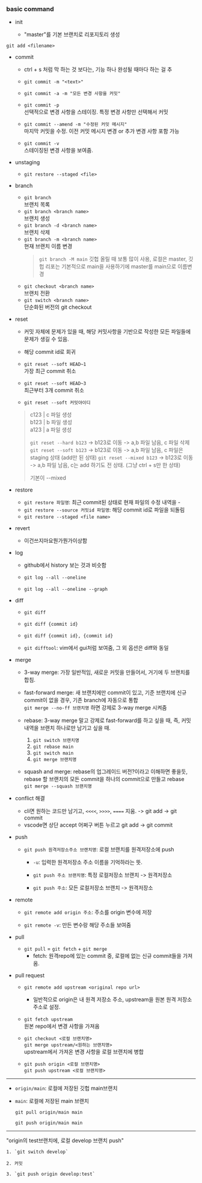 ### basic command

- init

  - "master"를 기본 브랜치로 리포지토리 생성

`git add <filename>`

- commit

  - ctrl + s 처럼 막 하는 것 보다는, 기능 하나 완성될 때마다 하는 걸 추

  - `git commit -m "<text>"`
  - `git commit -a -m "모든 변경 사항을 커밋"`
  - `git commit -p` <br>선택적으로 변경 사항을 스테이징. 특정 변경 사항만 선택해서 커밋
  - `git commit --amend -m "수정된 커밋 메시지"`<br>마지막 커밋을 수정. 이전 커밋 메시지 변경 or 추가 변경 사항 포함 가능
  - `git commit -v` <br>스테이징된 변경 사항을 보여줌.

- unstaging

  - `git restore --staged <file>`

- branch

  - `git branch`<br>브랜치 목록
  - `git branch <branch name>`<br>브랜치 생성
  - `git branch -d <branch name>`<br> 브랜치 삭제
  - `git branch -m <branch name>`<br> 현재 브랜치 이름 변경
    > `git branch -M main` 깃헙 올릴 때 보통 많이 사용, 로컬은 master, 깃헙 리포는 기본적으로 main을 사용하기에 master를 main으로 이름변경
  - `git checkout <branch name>`<br> 브랜치 전환
  - `git switch <branch name>`<br> 단순화된 버전의 git checkout

- reset

  - 커밋 자체에 문제가 있을 때, 해당 커밋사항을 기반으로 작성한 모든 파일들에 문제가 생길 수 있음.
  - 해당 commit id로 회귀

  - `git reset --soft HEAD~1`<br>가장 최근 commit 취소
  - `git reset --soft HEAD~3`<br>최근부터 3개 commit 취소
  - `git reset --soft 커밋아이디`

  > c123 | c 파일 생성<br>
  > b123 | b 파일 생성<br>
  > a123 | a 파일 생성<br>
  >
  > `git reset --hard b123` -> b123로 이동 -> a,b 파일 남음, c 파일 삭제
  > `git reset --soft b123` -> b123로 이동 -> a,b 파일 남음, c 파일은 staging 상태 (add만 된 상태)
  > `git reset --mixed b123` -> b123로 이동 -> a,b 파일 남음, c는 add 하기도 전 상태. (그냥 ctrl + s만 한 상태)
  >
  > 기본이 --mixed

- restore

  - `git restore 파일명`: 최근 commit된 상태로 현재 파일의 수정 내역을 -
  - `git restore --source 커밋id 파일명`: 해당 commit id로 파일을 되돌림
  - `git restore --staged <file name>`

- revert

  - 이건쓰지마요뭔가뭔가이상함

- log

  - github에서 history 보는 것과 비슷함

  - `git log --all --oneline`
  - `git log --all --oneline --graph`

- diff

  - `git diff`
  - `git diff {commit id}`
  - `git diff {commit id}, {commit id}`

  - `git difftool`: vim에서 gui처럼 보여줌, 그 외 옵션은 diff와 동일

- merge

  - 3-way merge: 가장 일반적임, 새로운 커밋을 만들어서, 거기에 두 브랜치를 합침.
  - fast-forward merge: 새 브랜치에만 commit이 있고, 기준 브랜치에 신규 commit이 없을 경우, 기존 branch에 자동으로 통합 <br>`git merge --no-ff 브랜치명` 하면 강제로 3-way merge 시켜줌

  - rebase: 3-way merge 말고 강제로 fast-forward를 하고 싶을 때, 즉, 커밋 내역을 브랜치 하나로만 남기고 싶을 때.

    1. `git switch 브랜치명`
    2. `git rebase main`
    3. `git switch main`
    4. `git merge 브랜치명`

  - squash and merge: rebase의 업그레이드 버전?이라고 이해하면 좋을듯, rebase 할 브랜치의 모든 commit을 하나의 commit으로 만들고 rebase<br>`git merge --squash 브랜치명`

- conflict 해결

  - cli면 원하는 코드만 남기고, `<<<<`, `>>>>`, `====` 지움. -> git add -> git commit
  - vscode면 상단 accept 어쩌구 버튼 누르고 git add -> git commit

- push

  - `git push 원격저장소주소 브랜치명`: 로컬 브랜치를 원격저장소에 push

    - `-u`: 입력한 원격저장소 주소 이름을 기억하라는 뜻.

    - `git push 주소 브랜치명`: 특정 로컬저장소 브랜치 -> 원격저장소
    - `git push 주소`: 모든 로컬저장소 브랜치 -> 원격저장소

- remote

  - `git remote add origin 주소`: 주소를 origin 변수에 저장

  - `git remote -v`: 만든 변수랑 해당 주소들 보여줌

- pull

  - `git pull` = `git fetch` + `git merge`
    - fetch: 원격repo에 있는 commit 중, 로컬에 없는 신규 commit들을 가져옴.

- pull request

  - `git remote add upstream <original repo url>`

    - 일반적으로 origin은 내 원격 저장소 주소, upstream을 원본 원격 저장소 주소로 설정.

  - `git fetch upstream`<br> 원본 repo에서 변경 사항을 가져옴

  - `git checkout <로컬 브랜치명>`<br>`git merge upstream/<원하는 브랜치명>`<br>upstream에서 가져온 변경 사항을 로컬 브랜치에 병합

  - `git push origin <로컬 브랜치명>`<br>`git push upstream <로컬 브랜치명>`

---

- `origin/main`: 로컬에 저장된 깃헙 main브랜치
- `main`: 로컬에 저장된 main 브랜치

  `git pull origin/main main`

  `git push origin/main main`

---

"origin의 test브랜치에, 로컬 develop 브랜치 push"

    1. `git switch develop`

    2. 커밋

    3. `git push origin develop:test`

